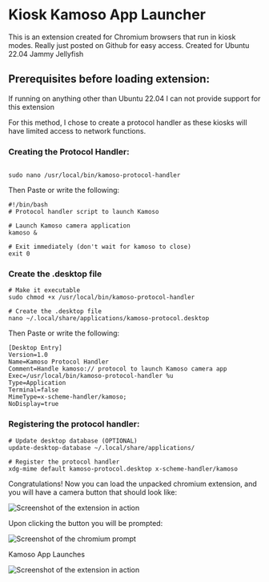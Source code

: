 # Kiosk Kamoso App Launcher
This is an extension created for Chromium browsers that run in kiosk modes. Really just posted on Github for easy access.
Created for Ubuntu 22.04 Jammy Jellyfish

## Prerequisites before loading extension:

If running on anything other than Ubuntu 22.04 I can not provide support for this extension

For this method, I chose to create a protocol handler as these kiosks will have limited access to network functions.

### Creating the Protocol Handler:
```

sudo nano /usr/local/bin/kamoso-protocol-handler

```
Then Paste or write the following:

```
#!/bin/bash
# Protocol handler script to launch Kamoso

# Launch Kamoso camera application
kamoso &

# Exit immediately (don't wait for kamoso to close)
exit 0

```
### Create the .desktop file
```
# Make it executable
sudo chmod +x /usr/local/bin/kamoso-protocol-handler

# Create the .desktop file
nano ~/.local/share/applications/kamoso-protocol.desktop
```
Then Paste or write the following:
```
[Desktop Entry]
Version=1.0
Name=Kamoso Protocol Handler
Comment=Handle kamoso:// protocol to launch Kamoso camera app
Exec=/usr/local/bin/kamoso-protocol-handler %u
Type=Application
Terminal=false
MimeType=x-scheme-handler/kamoso;
NoDisplay=true
```
### Registering the protocol handler:
```
# Update desktop database (OPTIONAL)
update-desktop-database ~/.local/share/applications/

# Register the protocol handler
xdg-mime default kamoso-protocol.desktop x-scheme-handler/kamoso
```

Congratulations! Now you can load the unpacked chromium extension, and you will have a camera button that should look like:

![Screenshot of the extension in action](https://i.ibb.co/TDNH3ZMg/Screenshot-2025-10-04-194559.png)

Upon clicking the button you will be prompted:

![Screenshot of the chromium prompt](https://i.ibb.co/zh03nqcx/Screenshot-2025-10-04-194757.png)

Kamoso App Launches

![Screenshot of the extension in action](https://i.ibb.co/1tkzbmwZ/Screenshot-2025-10-04-194855.png)


